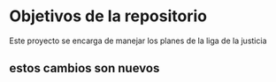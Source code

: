 # Objetivos de la repositorio

Este proyecto se encarga de manejar los planes de la liga de la justicia


## estos cambios son nuevos